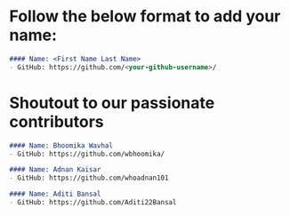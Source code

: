 # Follow the below format to add your name:

<!---copy from line 4 till line 7--->
```markdown
#### Name: <First Name Last Name>
- GitHub: https://github.com/<your-github-username>/
```

# Shoutout to our passionate contributors

```markdown
#### Name: Bhoomika Wavhal
- GitHub: https://github.com/wbhoomika/
```

```markdown
#### Name: Adnan Kaisar
- GitHub: https://github.com/whoadnan101
```

```markdown
#### Name: Aditi Bansal
- GitHub: https://github.com/Aditi22Bansal
```
